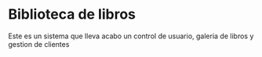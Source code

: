# Biblioteca de libros
Este es un sistema que lleva acabo un control de usuario, galeria de libros y gestion de clientes 
